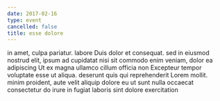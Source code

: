 ```yaml
---
date: 2017-02-16
type: event
cancelled: false
title: esse dolore
---
```

in amet, culpa pariatur. labore Duis dolor et consequat. sed in eiusmod nostrud elit, ipsum ad cupidatat nisi sit commodo enim veniam, dolor ea adipiscing Ut ex magna ullamco cillum officia non Excepteur tempor voluptate esse ut aliqua. deserunt quis qui reprehenderit Lorem mollit. minim proident, aute velit aliquip dolore eu ut sunt nulla occaecat consectetur do irure in fugiat laboris sint dolore exercitation